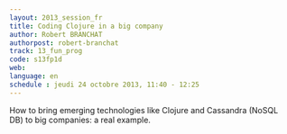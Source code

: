 ```yaml
---
layout: 2013_session_fr
title: Coding Clojure in a big company
author: Robert BRANCHAT
authorpost: robert-branchat
track: 13_fun_prog
code: s13fp1d
web: 
language: en
schedule : jeudi 24 octobre 2013, 11:40 - 12:25
---
```


How to bring emerging technologies like Clojure and Cassandra (NoSQL DB) to big companies: a real example.

